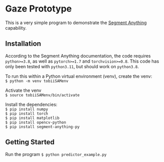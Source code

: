 # Gaze Prototype

This is a very simple program to demonstrate the [Segment Anything](https://github.com/facebookresearch/segment-anything/) capability. 

## Installation
According to the Segment Anything documentation, the code requires `python>=3.8`, as well as `pytorch>=1.7` and `torchvision>=0.8`.  This code has only been tested with `python3.11`, but should work on `python3.8`.

To run this within a Python virtual environment (venv), create the venv:      
```$ python -m venv tobiiSAMenv```      

Activate the venv      
```$ source tobiiSAMenv/bin/activate```

Install the dependencies:      
```$ pip install numpy```      
```$ pip install torch```      
```$ pip install matplotlib```      
```$ pip install opencv-python```      
```$ pip install segment-anything-py```      

## Getting Started
Run the program
```$ python predictor_example.py```
      
